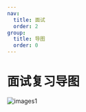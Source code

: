 ```yaml
---
nav:
  title: 面试
  order: 2
group:
  title: 导图
  order: 0
---
```


# 面试复习导图

![images1](https://cdn.jsdelivr.net/gh/ninishare/page@master/images/2020/11/20/hr91ZR.png)
